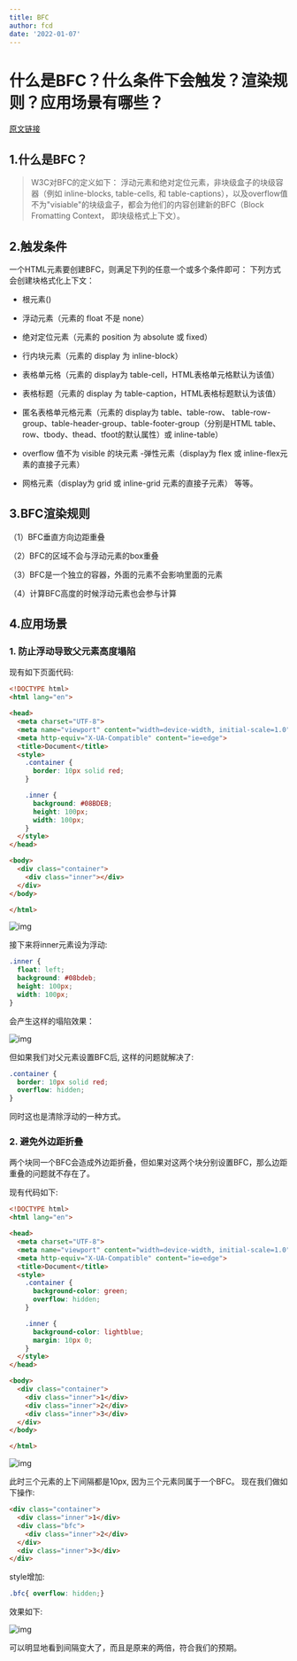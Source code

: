 ```yaml
---
title: BFC
author: fcd
date: '2022-01-07'
---
```

# 什么是BFC？什么条件下会触发？渲染规则？应用场景有哪些？

[原文链接](https://blog.csdn.net/weixin_42098339)

## 1.什么是BFC？

> W3C对BFC的定义如下： 浮动元素和绝对定位元素，非块级盒子的块级容器（例如 inline-blocks, table-cells, 和 table-captions），以及overflow值不为"visiable"的块级盒子，都会为他们的内容创建新的BFC（Block Fromatting Context， 即块级格式上下文）。

## 2.触发条件

一个HTML元素要创建BFC，则满足下列的任意一个或多个条件即可： 下列方式会创建块格式化上下文：

- 根元素()
  
- 浮动元素（元素的 float 不是 none）
  
- 绝对定位元素（元素的 position 为 absolute 或 fixed）
  
- 行内块元素（元素的 display 为 inline-block）
  
- 表格单元格（元素的 display为 table-cell，HTML表格单元格默认为该值）
  
- 表格标题（元素的 display 为 table-caption，HTML表格标题默认为该值）
  
- 匿名表格单元格元素（元素的 display为 table、table-row、 table-row-group、table-header-group、table-footer-group（分别是HTML table、row、tbody、thead、tfoot的默认属性）或 inline-table）
  
- overflow 值不为 visible 的块元素 -弹性元素（display为 flex 或 inline-flex元素的直接子元素）
  
- 网格元素（display为 grid 或 inline-grid 元素的直接子元素） 等等。

## 3.BFC渲染规则

（1）BFC垂直方向边距重叠

（2）BFC的区域不会与浮动元素的box重叠

（3）BFC是一个独立的容器，外面的元素不会影响里面的元素

（4）计算BFC高度的时候浮动元素也会参与计算

## 4.应用场景

### 1. 防止浮动导致父元素高度塌陷

现有如下页面代码:

```html
<!DOCTYPE html>
<html lang="en">

<head>
  <meta charset="UTF-8">
  <meta name="viewport" content="width=device-width, initial-scale=1.0">
  <meta http-equiv="X-UA-Compatible" content="ie=edge">
  <title>Document</title>
  <style>
    .container {
      border: 10px solid red;
    }

    .inner {
      background: #08BDEB;
      height: 100px;
      width: 100px;
    }
  </style>
</head>

<body>
  <div class="container">
    <div class="inner"></div>
  </div>
</body>

</html>
```

![img](https://fcd-temp.oss-cn-guangzhou.aliyuncs.com/web-lib/main/CSS%E7%AF%87/BFC/images/%E6%AD%A3%E5%B8%B8%E9%AB%98%E5%BA%A6.png)

接下来将inner元素设为浮动:

```css
.inner {
  float: left;
  background: #08bdeb;
  height: 100px;
  width: 100px;
}
```

会产生这样的塌陷效果：

![img](https://fcd-temp.oss-cn-guangzhou.aliyuncs.com/web-lib/main/CSS%E7%AF%87/BFC/images/%E9%AB%98%E5%BA%A6%E5%9D%8D%E5%A1%8C.png)

但如果我们对父元素设置BFC后, 这样的问题就解决了:

```css
.container {
  border: 10px solid red;
  overflow: hidden;
}
```

同时这也是清除浮动的一种方式。

### 2. 避免外边距折叠

两个块同一个BFC会造成外边距折叠，但如果对这两个块分别设置BFC，那么边距重叠的问题就不存在了。

现有代码如下:

```html
<!DOCTYPE html>
<html lang="en">

<head>
  <meta charset="UTF-8">
  <meta name="viewport" content="width=device-width, initial-scale=1.0">
  <meta http-equiv="X-UA-Compatible" content="ie=edge">
  <title>Document</title>
  <style>
    .container {
      background-color: green;
      overflow: hidden;
    }

    .inner {
      background-color: lightblue;
      margin: 10px 0;
    }
  </style>
</head>

<body>
  <div class="container">
    <div class="inner">1</div>
    <div class="inner">2</div>
    <div class="inner">3</div>
  </div>
</body>

</html>
```

![img](https://fcd-temp.oss-cn-guangzhou.aliyuncs.com/web-lib/main/CSS%E7%AF%87/BFC/images/%E5%A4%96%E8%BE%B9%E8%B7%9D%E9%87%8D%E5%8F%A0.png)

此时三个元素的上下间隔都是10px, 因为三个元素同属于一个BFC。 现在我们做如下操作:

```html
<div class="container">
  <div class="inner">1</div>
  <div class="bfc">
    <div class="inner">2</div>
  </div>
  <div class="inner">3</div>
</div>
```

style增加:

```css
.bfc{ overflow: hidden;}
```



效果如下:

![img](https://fcd-temp.oss-cn-guangzhou.aliyuncs.com/web-lib/main/CSS%E7%AF%87/BFC/images/%E8%A7%A3%E5%86%B3%E5%A4%96%E8%BE%B9%E8%B7%9D%E9%87%8D%E5%8F%A0.png)

可以明显地看到间隔变大了，而且是原来的两倍，符合我们的预期。